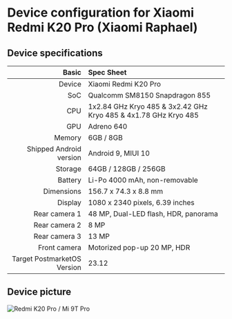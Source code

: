 Device configuration for Xiaomi Redmi K20 Pro (Xiaomi Raphael)
=========================================

## Device specifications

Basic   | Spec Sheet
-------:|:-------------------------
| Device                  | Xiaomi Redmi K20 Pro                                            |
| SoC                     | Qualcomm SM8150 Snapdragon 855                                  |
| CPU                     | 1x2.84 GHz Kryo 485 & 3x2.42 GHz Kryo 485 & 4x1.78 GHz Kryo 485 |
| GPU                     | Adreno 640                                                      |
| Memory                  | 6GB / 8GB                                                       |
| Shipped Android version | Android 9, MIUI 10                                              |
| Storage                 | 64GB / 128GB / 256GB                                            |
| Battery                 | Li-Po 4000 mAh, non-removable                                   |
| Dimensions              | 156.7 x 74.3 x 8.8 mm                                           |
| Display                 | 1080 x 2340 pixels, 6.39 inches                                 |
| Rear camera 1           | 48 MP, Dual-LED flash, HDR, panorama                            |
| Rear camera 2           | 8 MP                                                            |
| Rear camera 3           | 13 MP                                                           |
| Front camera            | Motorized pop-up 20 MP, HDR                                     |
| Target PostmarketOS Version | 23.12                                                       |

## Device picture

![Redmi K20 Pro / Mi 9T Pro](https://cdn.cnbj1.fds.api.mi-img.com/mi-mall/beee478168e5c4fd0d66369386fddbbe.jpg)
